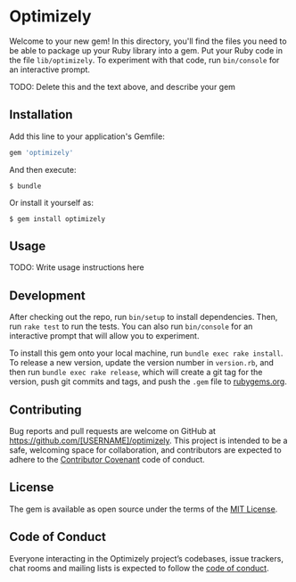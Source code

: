 # Optimizely

Welcome to your new gem! In this directory, you'll find the files you need to be able to package up your Ruby library into a gem. Put your Ruby code in the file `lib/optimizely`. To experiment with that code, run `bin/console` for an interactive prompt.

TODO: Delete this and the text above, and describe your gem

## Installation

Add this line to your application's Gemfile:

```ruby
gem 'optimizely'
```

And then execute:

    $ bundle

Or install it yourself as:

    $ gem install optimizely

## Usage

TODO: Write usage instructions here

## Development

After checking out the repo, run `bin/setup` to install dependencies. Then, run `rake test` to run the tests. You can also run `bin/console` for an interactive prompt that will allow you to experiment.

To install this gem onto your local machine, run `bundle exec rake install`. To release a new version, update the version number in `version.rb`, and then run `bundle exec rake release`, which will create a git tag for the version, push git commits and tags, and push the `.gem` file to [rubygems.org](https://rubygems.org).

## Contributing

Bug reports and pull requests are welcome on GitHub at https://github.com/[USERNAME]/optimizely. This project is intended to be a safe, welcoming space for collaboration, and contributors are expected to adhere to the [Contributor Covenant](http://contributor-covenant.org) code of conduct.

## License

The gem is available as open source under the terms of the [MIT License](https://opensource.org/licenses/MIT).

## Code of Conduct

Everyone interacting in the Optimizely project’s codebases, issue trackers, chat rooms and mailing lists is expected to follow the [code of conduct](https://github.com/[USERNAME]/optimizely/blob/master/CODE_OF_CONDUCT.md).
